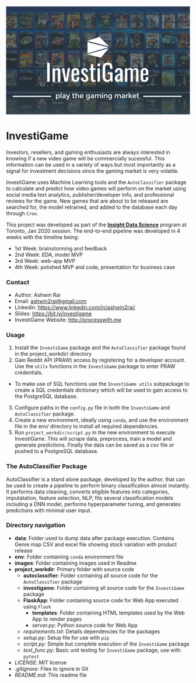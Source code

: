 ![InvestiGame Logo](/images/logo.png)

# InvestiGame

Investors, resellers, and gaming enthusiasts are always interested in knowing if a new video game will be commercially sucessful. This information can be used in a variety of ways but most importantly as a signal for investment decisions since the gaming market is very volatile.

InvestiGame uses Machine Learning tools and the `AutoClassifier` package to calculate and predict how video games will perform on the market using social media text analytics, publisher/developer info, and professional reviews for the game. New games that are about to be released are searched for, the model retrained, and added to the database each day through `Cron`.

This project was developed as part of the [**Insight Data Science**](https://www.insightdatascience.com/) program at Toronto, Jan 2020 session. The end-to-end pipeline was developed in 4 weeks with the timeline being:
- 1st Week: brainstorming and feedback
- 2nd Week: EDA, model MVP
- 3rd Week: web-app MVP
- 4th Week: polished MVP and code, presentation for business case

### Contact
- Author: Ashwin Rai
- Email: ashwin2rai@gmail.com
- Linkedin: https://www.linkedin.com/in/ashwin2rai/
- Slides: https://bit.ly/investigame
- InvestiGame Website: http://processwith.me

### Usage

1. Install the `InvestiGame` package and the `AutoClassifier` package found in the project_workdir/ directory
2. Gain Reddit API (PRAW) access by registering for a developer account. Use the `utils` functions in the `InvestiGame` package to enter PRAW credentials. 
- To make use of SQL functions use the `InvestiGame utils` subpackage to create a SQL credentials dictionary which will be used to gain access to the PostgreSQL database.
3. Configure paths in the `config.py` file in both the `InvestiGame` and `AutoClassifier` package. 
4. Create a new environment, ideally using `conda`, and use the environment file in the env/ directory to install all required dependencies.
5. Run `project_workdir/script.py` in the new environment to execute InvestiGame. This will scrape data, preprocess, train a model and generate predictions. Finally the data can be saved as a csv file or pushed to a PostgreSQL database.

### The AutoClassifier Package

AutoClassifier is a stand alone package, developed by the author, that can be used to create a pipeline to perform binary classification almost instantly. It performs data cleaning, converts eligible features into categories, imputatation, feature selection, NLP, fits several classification models including a DNN model, performs hyperparameter tuning, and generates predictions with minimal user input.

### Directory navigation

- **data**: Folder used to dump data after package execution. Contains Genre map CSV and excel file showing stock variation with product release
- **env**: Folder containing `conda` environment file
- **images**: Folder containing images used in Readme
- **project_workdir**: Primary folder with source code
  - **autoclassifier**: Folder containing all source code for the `AutoClassifier` package
  - **investigame**: Folder containing all source code for the `InvestiGame` package
  - **FlaskApp**: Folder containing source code for Web App executed using `Flask`
    - **templates**: Folder containing HTML templates used by the Web App to render pages
    - *server.py*: Python source code for Web App
  - *requirements.txt*: Details dependencies for the packages
  - *setup.py*: Setup file for use with `pip`
  - *script.py*: Simple but complete execution of the `InvestiGame` package
  - *test_func.py*: Basic unit testing for `InvestiGame` package, use with `pytest`
- *LICENSE*: MIT license
- *.gitignore*: Files to ignore in Git
- *README.md*: This readme file
    






